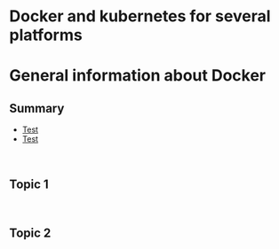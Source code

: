 # Docker and kubernetes for several platforms

# General information about Docker

## Summary
- [Test](#section1)
- [Test](#section2)


<br>
<div id="section1">

## Topic 1


<br>
<div id="section2">

## Topic 2